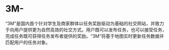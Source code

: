 # 3M-
“3M”是国内首个针对学生及商家群体以任务奖励驱动为基础的社交网站，并致力于向用户提供更为自然高效的社交方式。用户既可以发布任务，也可以接受任务，完成任务既可获得任务发布者提供的奖励。“3M”将基于地图实时更新任务数据并匹配用户的任务对象。
